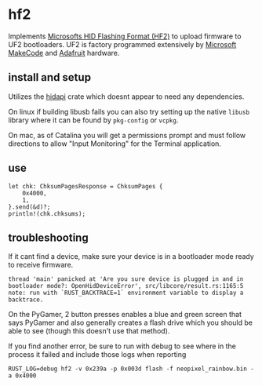 # hf2
Implements [Microsofts HID Flashing Format (HF2)](https://github.com/microsoft/uf2/blob/86e101e3a282553756161fe12206c7a609975e70/hf2.md) to upload firmware to UF2 bootloaders. UF2 is factory programmed extensively by [Microsoft MakeCode](https://www.microsoft.com/en-us/makecode) and [Adafruit](https://www.adafruit.com) hardware.

## install and setup

Utilizes the [hidapi](https://crates.io/crates/hidapi) crate which doesnt appear to need any dependencies.

On linux if building libusb fails you can also try setting up the native `libusb` library where it can be found by `pkg-config` or `vcpkg`.

On mac, as of Catalina you will get a permissions prompt and must follow directions to allow "Input Monitoring" for the Terminal application. 

## use

```
let chk: ChksumPagesResponse = ChksumPages {
    0x4000,
    1,
}.send(&d)?;
println!(chk.chksums);
```

## troubleshooting

If it cant find a device, make sure your device is in a bootloader mode ready to receive firmware.
```
thread 'main' panicked at 'Are you sure device is plugged in and in bootloader mode?: OpenHidDeviceError', src/libcore/result.rs:1165:5
note: run with `RUST_BACKTRACE=1` environment variable to display a backtrace.
```
On the PyGamer, 2 button presses enables a blue and green screen that says PyGamer and also generally creates a flash drive which you should be able to see (though this doesn't use that method).

If you find another error, be sure to run with debug to see where in the process it failed and include those logs when reporting
```
RUST_LOG=debug hf2 -v 0x239a -p 0x003d flash -f neopixel_rainbow.bin -a 0x4000
```
